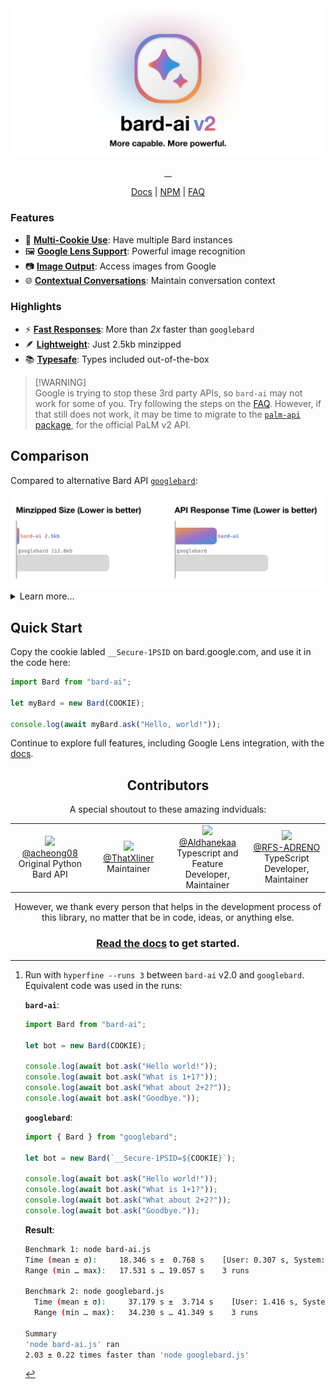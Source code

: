 <picture>

  <source media="(prefers-color-scheme: dark)" srcset="../assets/banner@dark.svg">
  <source media="(prefers-color-scheme: light)" srcset="../assets/banner@light.svg">
  <img alt="bard-ai v2 Banner" src="../assets/banner@light.svg">
</picture>

<p align="center">
  <a aria-label="NPM Version" href="https://www.npmjs.com/package/bard-ai">
    <img alt="" src="https://img.shields.io/npm/v/bard-ai.svg?label=NPM&logo=npm&style=for-the-badge&color=F2984A&logoColor=white">
  </a>
  <a aria-label="NPM Download Count" href="https://www.npmjs.com/package/bard-ai">
    <img alt="" src="https://img.shields.io/npm/dt/bard-ai?label=Downloads&style=for-the-badge&color=D2667B">
  </a>
  <a aria-label="bard-ai Size" href="https://www.npmjs.com/package/bard-ai">
    <img alt="" src="https://img.shields.io/bundlephobia/minzip/bard-ai?style=for-the-badge&color=8B77CD">
  </a>
  <a aria-label="Join the community on Slack" href="https://join.slack.com/t/bard-aiworkspace/shared_invite/zt-1y1g3570m-Hx_N3IShMYBMkR6jpRyRjw">
    <img alt="" src="https://img.shields.io/badge/Slack-339AE0?style=for-the-badge&logo=slack&logoColor=white&label=Community">
  </a>
</p>
<p align="center">
  <a href="https://bard-ai.js.org">Docs</a> | <a href="https://www.npmjs.com/package/bard-ai">NPM</a> | <a href="https://bard-ai.js.org/faq">FAQ</a>
</p>

### Features

-   🍪 [**Multi-Cookie Use**](https://bard-ai.js.org/basics/initialization/): Have multiple Bard instances
-   🖼️ [**Google Lens Support**](https://bard-ai.js.org/advanced/google-lens/): Powerful image recognition
-   📷 [**Image Output**](https://bard-ai.js.org/advanced/json/#image-json): Access images from Google
-   🌐 [**Contextual Conversations**](https://bard-ai.js.org/basics/chat/): Maintain conversation context

### Highlights

-   ⚡ [**Fast Responses**](https://github.com/EvanZhouDev/bard-ai#comparison): More than _2x_ faster than `googlebard`
-   🪶 [**Lightweight**](https://github.com/EvanZhouDev/bard-ai#comparison): Just 2.5kb minzipped
-   📚 [**Typesafe**](https://bard-ai.js.org/typescript/): Types included out-of-the-box

> [!WARNING]\
> Google is trying to stop these 3rd party APIs, so `bard-ai` may not work for some of you. Try following the steps on the [FAQ](https://bard-ai.js.org/faq/#cant-use-bard). However, if that still does not work, it may be time to migrate to the [`palm-api` package](https://github.com/EvanZhouDev/palm-api), for the official PaLM v2 API.

## Comparison

Compared to alternative Bard API [`googlebard`](https://github.com/PawanOsman/GoogleBard):

<picture>

  <source media="(prefers-color-scheme: dark)" srcset="../assets/compare@dark.svg">
  <source media="(prefers-color-scheme: light)" srcset="../assets/compare@light.svg">
  <img alt="bard-ai Compared to GoogleBard" src="../assets/compare@light.svg">
</picture>

<details>
<summary>Learn more...</summary>
<br/>

`bard-ai` surpasses leading competition [GoogleBard by PawanOsman](https://github.com/PawanOsman/GoogleBard) for three key reasons:

#### Size

`bard-ai` is a tiny 2.5kb minzipped, nearly 98% smaller than `googlebard` (112.8kb minzipped). This leads to faster downloads, and maximum efficiency.

#### Speed

`bard-ai` performs up to a whopping _2.25x faster_ than `googlebard`, when subjected to 4 consecutive requests, as measured with `hyperfine`.[^1]

#### Features

`bard-ai` is updated with the latest and most advanced features available in Google Bard itself, including powerful Image Recognition with Google Lens.

</details>

[^1]:
    Run with `hyperfine --runs 3` between `bard-ai` v2.0 and `googlebard`.
    Equivalent code was used in the runs:

    **`bard-ai`**:

    ```javascript
    import Bard from "bard-ai";

    let bot = new Bard(COOKIE);

    console.log(await bot.ask("Hello world!"));
    console.log(await bot.ask("What is 1+1?"));
    console.log(await bot.ask("What about 2+2?"));
    console.log(await bot.ask("Goodbye."));
    ```

    **`googlebard`**:

    ```javascript
    import { Bard } from "googlebard";

    let bot = new Bard(`__Secure-1PSID=${COOKIE}`);

    console.log(await bot.ask("Hello world!"));
    console.log(await bot.ask("What is 1+1?"));
    console.log(await bot.ask("What about 2+2?"));
    console.log(await bot.ask("Goodbye."));
    ```

    **Result**:

    ```bash
    Benchmark 1: node bard-ai.js
    Time (mean ± σ):     18.346 s ±  0.768 s    [User: 0.307 s, System: 0.067 s]
    Range (min … max):   17.531 s … 19.057 s    3 runs

    Benchmark 2: node googlebard.js
      Time (mean ± σ):     37.179 s ±  3.714 s    [User: 1.416 s, System: 0.191 s]
      Range (min … max):   34.230 s … 41.349 s    3 runs

    Summary
    'node bard-ai.js' ran
    2.03 ± 0.22 times faster than 'node googlebard.js'
    ```

## Quick Start

Copy the cookie labled `__Secure-1PSID` on bard.google.com, and use it in the code here:

```javascript
import Bard from "bard-ai";

let myBard = new Bard(COOKIE);

console.log(await myBard.ask("Hello, world!"));
```

Continue to explore full features, including Google Lens integration, with the [docs](https://bard-ai-docs.vercel.app/).

<h2 align="center">Contributors</h2>
<p align="center">A special shoutout to these amazing indviduals:</p>
<table>
  <tr valign="middle">
    <td width="20%" align="center" rowspan="2" colspan="2">
      <a href="https://github.com/acheong08">
      <img src="https://images.weserv.nl/?url=github.com/acheong08.png?v=4&h=300&w=300&fit=cover&mask=circle&maxage=7d" width="128">
      </a>
      <br>
      <a href="https://github.com/acheong08">@acheong08</a>
      <br>
      Original Python Bard API
    </td>
    <td width="20%" align="center" rowspan="2" colspan="2">
      <a href="https://github.com/thatxliner">
      <img src="https://images.weserv.nl/?url=github.com/thatxliner.png?v=4&h=300&w=300&fit=cover&mask=circle&maxage=7d" width="128">
      </a>
      <br>
      <a href="https://github.com/thatxliner">@ThatXliner</a>
      <br>
      Maintainer
    </td>
    <td width="20%" align="center" rowspan="2" colspan="2">
      <a href="https://github.com/Aldhanekaa">
      <img src="https://images.weserv.nl/?url=github.com/Aldhanekaa.png?v=4&h=300&w=300&fit=cover&mask=circle&maxage=7d" width="128">
      </a>
      <br>
      <a href="https://github.com/Aldhanekaa">@Aldhanekaa</a>
      <br>
      Typescript and Feature Developer, Maintainer
    </td>
    <td width="20%" align="center" rowspan="2" colspan="2">
      <a href="https://github.com/RFS-ADRENO">
      <img src="https://images.weserv.nl/?url=github.com/RFS-ADRENO.png?v=4&h=300&w=300&fit=cover&mask=circle&maxage=7d" width="128">
      </a>
      <br>
      <a href="https://github.com/RFS-ADRENO">@RFS-ADRENO</a>
      <br>
      TypeScript Developer, Maintainer
    </td>
  </tr>
</table>
<p align="center">
  However, we thank every person that helps in the development process of this library, no matter that be in code, ideas, or anything else.
</p>

<h3 align="center">
  <a href="https://bard-ai-docs.vercel.app">Read the docs</a> to get started.
</h3>
